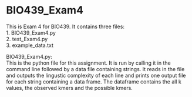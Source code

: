 # BIO439_Exam4

This is Exam 4 for BIO439. It contains three files:  
     1. BIO439_Exam4.py  
     2. test_Exam4.py  
     3. example_data.txt  

BIO439_Exam4.py:  
This is the python file for this assignment. It is run by calling it in the command line followed by a data file containing strings. It reads in the file and outputs the lingustic complexity of each line and prints one output file for each string containing a data frame. The dataframe contains the all k values, the observed kmers and the possible kmers.
